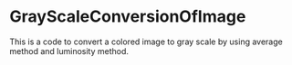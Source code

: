 # GrayScaleConversionOfImage

This is a code to convert a colored image to gray scale by using average method and luminosity method.
